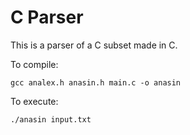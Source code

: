 C Parser
==============

This is a parser of a C subset made in C.

To compile:
```
gcc analex.h anasin.h main.c -o anasin
```

To execute:
```
./anasin input.txt
```
